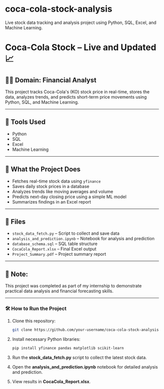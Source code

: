 # coca-cola-stock-analysis
Live stock data tracking and analysis project using Python, SQL, Excel, and Machine Learning.
# Coca-Cola Stock – Live and Updated 📈

## 👨‍💼 Domain: Financial Analyst  
This project tracks Coca-Cola's (KO) stock price in real-time, stores the data, analyzes trends, and predicts short-term price movements using Python, SQL, and Machine Learning.

---

## 🧰 Tools Used
- Python
- SQL
- Excel
- Machine Learning

---

## 🧾 What the Project Does
- Fetches real-time stock data using `yfinance`
- Saves daily stock prices in a database
- Analyzes trends like moving averages and volume
- Predicts next-day closing price using a simple ML model
- Summarizes findings in an Excel report

---

## 📂 Files
- `stock_data_fetch.py` – Script to collect and save data
- `analysis_and_prediction.ipynb` – Notebook for analysis and prediction
- `database_schema.sql` – SQL table structure
- `CocaCola_Report.xlsx` – Final Excel output
- `Project_Summary.pdf` – Project summary report

---

## 📌 Note:
This project was completed as part of my internship to demonstrate practical data analysis and financial forecasting skills.

---

### 🛠️ How to Run the Project

1. Clone this repository:
    ```bash
    git clone https://github.com/your-username/coca-cola-stock-analysis.git
    ```
   
2. Install necessary Python libraries:
    ```bash
    pip install yfinance pandas matplotlib scikit-learn
    ```

3. Run the **stock_data_fetch.py** script to collect the latest stock data.

4. Open the **analysis_and_prediction.ipynb** notebook for detailed analysis and prediction.

5. View results in **CocaCola_Report.xlsx**.
